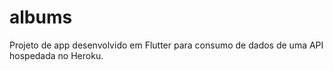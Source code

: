 # albums

Projeto de app desenvolvido em Flutter para consumo de dados de uma API hospedada no Heroku.


